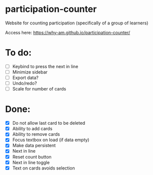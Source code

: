 # participation-counter

Website for counting participation (specifically of a group of learners)

Access here: https://why-am.github.io/participation-counter/

# To do:

-   [ ] Keybind to press the next in line
-   [ ] Minimize sidebar
-   [ ] Export data?
-   [ ] Undo/redo?
-   [ ] Scale for number of cards

# Done:

-   [x] Do not allow last card to be deleted
-   [x] Ability to add cards
-   [x] Ability to remove cards
-   [x] Focus textbox on load (if data empty)
-   [x] Make data persistent
-   [x] Next in line
-   [x] Reset count button
-   [x] Next in line toggle
-   [x] Text on cards avoids selection
